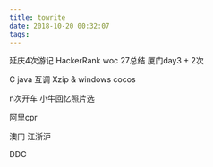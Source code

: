```yaml
---
title: towrite
date: 2018-10-20 00:32:07
tags:
---
```


延庆4次游记
HackerRank woc 27总结
厦门day3 + 2次

C java 互调
Xzip & windows cocos

n次开车
小牛回忆照片选

阿里cpr

澳门
江浙沪

DDC